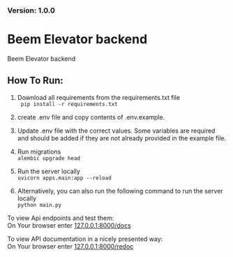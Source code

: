 ### Version: 1.0.0

# Beem Elevator backend
Beem Elevator backend

## How To Run:  
1. Download all requirements from the requirements.txt file  
    ``` pip install -r requirements.txt```

2. create .env file and copy contents of .env.example. 

3. Update .env file with the correct values. Some variables are required and should be added
if they are not already provided in the example file.

4. Run migrations  
    ```alembic upgrade head```

5. Run the server locally  
    ```uvicorn apps.main:app --reload```

6. Alternatively, you can also run the following command to run the server locally  
    ```python main.py```


To view Api endpoints and test them:  
On Your browser enter [127.0.0.1:8000/docs](http://127.0.0.1:8000/docs) 

To view API documentation in a nicely presented way:  
On Your browser enter [127.0.0.1:8000/redoc](http://127.0.0.1:8000/redoc)